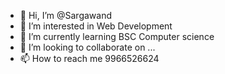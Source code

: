 - 👋 Hi, I’m @Sargawand
- 👀 I’m interested in Web Development
- 🌱 I’m currently learning BSC Computer science
- 💞️ I’m looking to collaborate on ...
- 📫 How to reach me 9966526624

<!---
Sargawand/Sargawand is a ✨ special ✨ repository because its `README.md` (this file) appears on your GitHub profile.
You can click the Preview link to take a look at your changes.
--->
